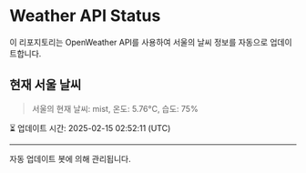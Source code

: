 
# Weather API Status

이 리포지토리는 OpenWeather API를 사용하여 서울의 날씨 정보를 자동으로 업데이트합니다.

## 현재 서울 날씨
> 서울의 현재 날씨: mist, 온도: 5.76°C, 습도: 75%

⏳ 업데이트 시간: 2025-02-15 02:52:11 (UTC)

---
자동 업데이트 봇에 의해 관리됩니다.

